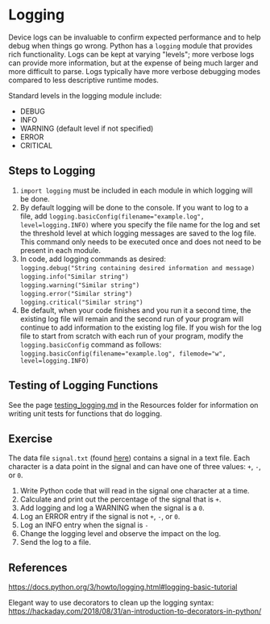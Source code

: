 # Logging

Device logs can be invaluable to confirm expected performance and to help debug 
when things go wrong.  Python has a `logging` module that provides rich 
functionality.  Logs can be kept at varying "levels"; more verbose logs can 
provide more information, but at the expense of being much larger and more 
difficult to parse.  Logs typically have more verbose debugging modes compared 
to less descriptive runtime modes.

Standard levels in the logging module include:
* DEBUG
* INFO
* WARNING (default level if not specified)
* ERROR
* CRITICAL

## Steps to Logging
1.  `import logging` must be included in each module in which logging will be
done.  
2.  By default logging will be done to the console.  If you want to log to
a file, add `logging.basicConfig(filename="example.log", level=logging.INFO)` 
where you specify the file name for the log and set the threshold level at
which logging messages are saved to the log file.  This command only needs
to be executed once and does not need to be present in each module.
3.  In code, add logging commands as desired:  
  `logging.debug("String containing desired information and message)`  
  `logging.info("Similar string")`  
  `logging.warning("Similar string")`  
  `logging.error("Similar string")`  
  `logging.critical("Similar string")` 
4.  Be default, when your code finishes and you run it a second time, the 
existing log file will remain and the second run of your program will continue 
to add information to the existing log file.  If you wish for the log file to
start from scratch with each run of your program, modify the 
`logging.basicConfig` command as follows:  
`logging.basicConfig(filename="example.log", filemode="w", level=logging.INFO)`  

## Testing of Logging Functions
See the page [testing_logging.md](../Resources/testing_logging.md) in the
Resources folder for information on writing unit tests for functions that do
logging.

## Exercise
The data file `signal.txt` (found [here](lecture_files/signal.txt)) 
contains a signal in a text file.  Each character is a data point in the 
signal and can have one of three values:  `+`, `-`, or `0`.

1. Write Python code that will read in the signal one character at a time.
2. Calculate and print out the percentage of the signal that is `+`.
3. Add logging and log a WARNING when the signal is a `0`.
4. Log an ERROR entry if the signal is not `+`, `-`, or `0`.  
5. Log an INFO entry when the signal is `-`
6. Change the logging level and observe the impact on the log.
7. Send the log to a file.

## References
https://docs.python.org/3/howto/logging.html#logging-basic-tutorial

Elegant way to use decorators to clean up the logging syntax: 
https://hackaday.com/2018/08/31/an-introduction-to-decorators-in-python/

